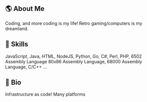 ## :earth_americas: About Me
Coding, and more coding is my life! Retro gaming/computers is my dreamland.

## :hammer: Skills
JavaScript, Java, HTML, NodeJS, Python, Go, C#, Perl, PHP, 6502 Assembly Language
80x86 Assembly Language, 68000 Assembly Language, C/C++ ... 

## :page_facing_up: Bio
Infrastructure as code!
Many platforms
